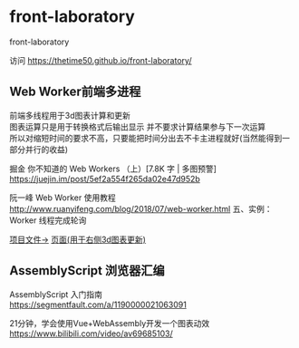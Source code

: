 # front-laboratory
front-laboratory

访问 https://thetime50.github.io/front-laboratory/

## Web Worker前端多进程

前端多线程用于3d图表计算和更新  
图表运算只是用于转换格式后输出显示 并不要求计算结果参与下一次运算  
所以对缩短时间的要求不高，只要能把时间分出去不卡主进程就好(当然能得到一部分并行的收益)

掘金 你不知道的 Web Workers （上）[7.8K 字 | 多图预警]  
https://juejin.im/post/5ef2a554f265da02e47d952b  

阮一峰 Web Worker 使用教程  
http://www.ruanyifeng.com/blog/2018/07/web-worker.html 
五、实例：Worker 线程完成轮询  

[项目文件->](./laboratory/src/js/worker.js)
[页面(用于右侧3d图表更新)](https://thetime50.github.io/front-laboratory/laboratory/dist/index.html#/gameoflife)

## AssemblyScript 浏览器汇编
AssemblyScript 入门指南  
https://segmentfault.com/a/1190000021063091  

21分钟，学会使用Vue+WebAssembly开发一个图表动效  
https://www.bilibili.com/video/av69685103/  
